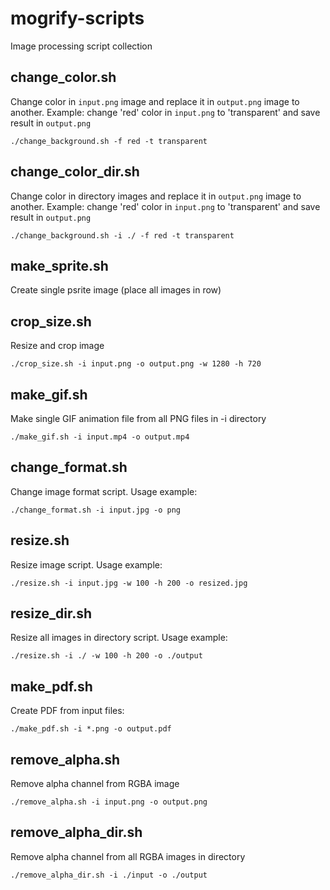 # mogrify-scripts
Image processing script collection

## change_color.sh
Change color in `input.png` image and replace it in `output.png` image to another. Example: change 'red' color in `input.png` to 'transparent' and save result in `output.png`
```
./change_background.sh -f red -t transparent
```

## change_color_dir.sh
Change color in directory images and replace it in `output.png` image to another. Example: change 'red' color in `input.png` to 'transparent' and save result in `output.png`
```
./change_background.sh -i ./ -f red -t transparent
```

## make_sprite.sh
Create single psrite image (place all images in row)

## crop_size.sh
Resize and crop image
```
./crop_size.sh -i input.png -o output.png -w 1280 -h 720
```

## make_gif.sh
Make single GIF animation file from all PNG files in -i directory
```
./make_gif.sh -i input.mp4 -o output.mp4
```

## change_format.sh
Change image format script. Usage example:
```
./change_format.sh -i input.jpg -o png
```

## resize.sh
Resize image script. Usage example:
```
./resize.sh -i input.jpg -w 100 -h 200 -o resized.jpg
```

## resize_dir.sh
Resize all images in directory script. Usage example:
```
./resize.sh -i ./ -w 100 -h 200 -o ./output
```

## make_pdf.sh
Create PDF from input files:
```
./make_pdf.sh -i *.png -o output.pdf
```

## remove_alpha.sh
Remove alpha channel from RGBA image
```
./remove_alpha.sh -i input.png -o output.png
```

## remove_alpha_dir.sh
Remove alpha channel from all RGBA images in directory
```
./remove_alpha_dir.sh -i ./input -o ./output
```
